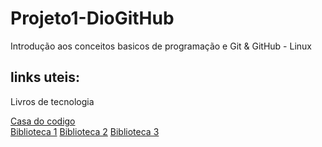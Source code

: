 # Projeto1-DioGitHub
Introdução aos conceitos basicos de programação e Git &amp; GitHub - Linux

## links uteis: 
Livros de tecnologia

[Casa do codigo](https://drive.google.com/drive/folders/1FaT8kVaTEiHRbbZsXg5TJ93pb9grSspN)<br>
[Biblioteca 1](https://drive.google.com/drive/folders/1FYKpTDZwQYDV1dnd2kt2Or0Qdb0WHx6a)
[Biblioteca 2](pt.br1lib.org)
[Biblioteca 3](libgen.is)

